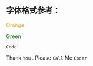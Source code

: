 ## 字体格式参考：
<span style="color:orange;">Orange</span>

<font color="green">Green</font>

<code>Code</code>

Thank `You` . Please `Call` Me `Coder`

